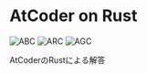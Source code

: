 # AtCoder on Rust
![ABC](https://progress-bar.dev/204/?title=ABC&scale=1571&width=110&suffix=)
![ARC](https://progress-bar.dev/9/?title=ARC&scale=619&width=110&suffix=)
![AGC](https://progress-bar.dev/0/?title=AGC&scale=348&width=110&suffix=)

AtCoderのRustによる解答
